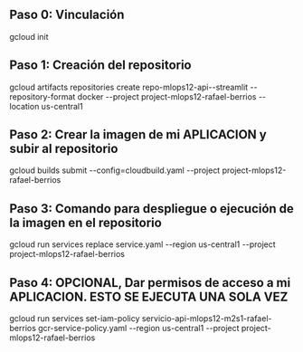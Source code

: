 ## Paso 0: Vinculación
gcloud init

## Paso 1: Creación del repositorio
gcloud artifacts repositories create repo-mlops12-api--streamlit --repository-format docker --project project-mlops12-rafael-berrios --location us-central1

## Paso 2: Crear la imagen de mi APLICACION y subir al repositorio
gcloud builds submit --config=cloudbuild.yaml --project project-mlops12-rafael-berrios

## Paso 3: Comando para despliegue o ejecución de la imagen en el repositorio
gcloud run services replace service.yaml --region us-central1 --project project-mlops12-rafael-berrios

## Paso 4: OPCIONAL, Dar permisos de acceso a mi APLICACION. ESTO SE EJECUTA UNA SOLA VEZ
gcloud run services set-iam-policy servicio-api-mlops12-m2s1-rafael-berrios gcr-service-policy.yaml --region us-central1 --project project-mlops12-rafael-berrios